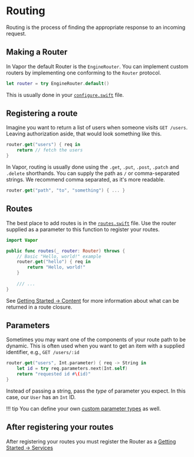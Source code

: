 # Routing

Routing is the process of finding the appropriate response to an incoming request.

## Making a Router

In Vapor the default Router is the `EngineRouter`. You can implement custom routers by implementing one conforming to the `Router` protocol.

```swift
let router = try EngineRouter.default()
```

This is usually done in your [`configure.swift`](structure.md#configureswift) file.

## Registering a route

Imagine you want to return a list of users when someone visits `GET /users`. Leaving authorization aside, that would look something like this.

```swift
router.get("users") { req in
    return // fetch the users
}
```

In Vapor, routing is usually done using the `.get`, `.put`, `.post`, `.patch` and `.delete` shorthands. You can supply the path as `/` or comma-separated strings. We recommend comma separated, as it's more readable.

```swift
router.get("path", "to", "something") { ... }
```

## Routes

The best place to add routes is in the [`routes.swift`](structure.md#routesswift) file. Use the router supplied as a parameter to this function to register your routes.

```swift
import Vapor

public func routes(_ router: Router) throws {
    // Basic "Hello, world!" example
    router.get("hello") { req in
        return "Hello, world!"
    }
  
    /// ...
}
```

See [Getting Started &rarr; Content](content.md) for more information about what can be returned in a route closure.

## Parameters

Sometimes you may want one of the components of your route path to be dynamic. This is often used when
you want to get an item with a supplied identifier, e.g., `GET /users/:id`

```swift
router.get("users", Int.parameter) { req -> String in
    let id = try req.parameters.next(Int.self)
    return "requested id #\(id)"
}
```

Instead of passing a string, pass the _type_ of parameter you expect. In this case, our `User` has an `Int` ID.

!!! tip
    You can define your own [custom parameter types](../routing/parameters.md) as well.

## After registering your routes

After registering your routes you must register the Router as a [Getting Started &rarr; Services](services.md)
